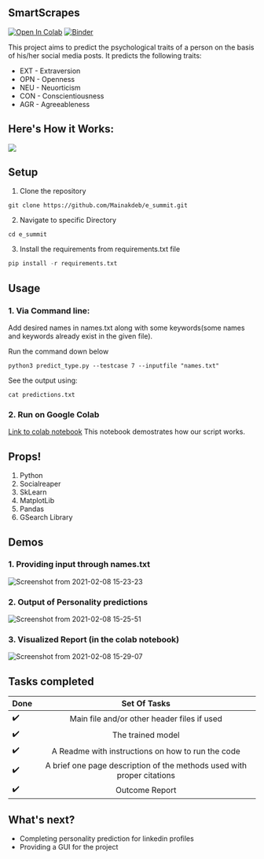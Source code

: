 ## SmartScrapes
[![Open In Colab](https://colab.research.google.com/assets/colab-badge.svg)](https://colab.research.google.com/github/Mainakdeb/e_summit/blob/main/predict_personality.ipynb)
[![Binder](https://camo.githubusercontent.com/bfeb5472ee3df9b7c63ea3b260dc0c679be90b97/68747470733a2f2f696d672e736869656c64732e696f2f62616467652f72656e6465722d6e627669657765722d6f72616e67652e7376673f636f6c6f72423d66333736323626636f6c6f72413d346434643464)](https://nbviewer.jupyter.org/github/Mainakdeb/e_summit/blob/main/predict_personality.ipynb)

This project aims to predict the psychological traits of a person on the basis of his/her social media posts. It predicts the following traits:
- EXT - Extraversion
- OPN - Openness
- NEU - Neuorticism
- CON - Conscientiousness
- AGR - Agreeableness

## Here's How it Works:
![](https://github.com/Mainakdeb/e_summit/blob/main/images/e_summit_flowchart_2.png)

## Setup ##
1. Clone the repository
```
git clone https://github.com/Mainakdeb/e_summit.git
```
2. Navigate to specific Directory 
```
cd e_summit
```
3. Install the requirements from requirements.txt file
``` python
pip install -r requirements.txt
```
## Usage ##
### 1.  Via Command line: ###  

   Add desired names in names.txt along with some keywords(some names and keywords already exist in the given file).
   
   Run the command down below  
   
   ```
   python3 predict_type.py --testcase 7 --inputfile "names.txt"
   ```
   See the output using:
   ```
   cat predictions.txt
   ```
### 2. Run on Google Colab ###
   [Link to colab notebook](https://colab.research.google.com/github/Mainakdeb/e_summit/blob/main/predict_personality.ipynb)
   This notebook demostrates how our script works.

## Props! ##
1. Python
2. Socialreaper
3. SkLearn
4. MatplotLib
5. Pandas
6. GSearch Library

## Demos ##
### 1. Providing input through names.txt ###
![Screenshot from 2021-02-08 15-23-23](https://user-images.githubusercontent.com/53506835/107203684-bc447480-6a21-11eb-9655-0bb4d9e4d5f1.png)

### 2. Output of Personality predictions ###
![Screenshot from 2021-02-08 15-25-51](https://user-images.githubusercontent.com/53506835/107203908-075e8780-6a22-11eb-9934-cbc9054de2e4.png)

### 3. Visualized Report (in the colab notebook) ###
![Screenshot from 2021-02-08 15-29-07](https://github.com/Mainakdeb/e_summit/blob/main/images/chetan_bhagat_report_non_transparent.png)


## Tasks completed ##
|Done | Set Of Tasks   
| --|:---------------------------------------------------------------------------:|
| :heavy_check_mark: | Main file and/or other header files if used | 
| :heavy_check_mark: | The trained model |                                             
| :heavy_check_mark: | A Readme with instructions on how to run the code | 
| :heavy_check_mark: | A brief one page description of the methods used with proper citations |
| :heavy_check_mark: | Outcome Report |

## What's next? ##
- Completing personality prediction for linkedin profiles
- Providing a GUI for the project 
